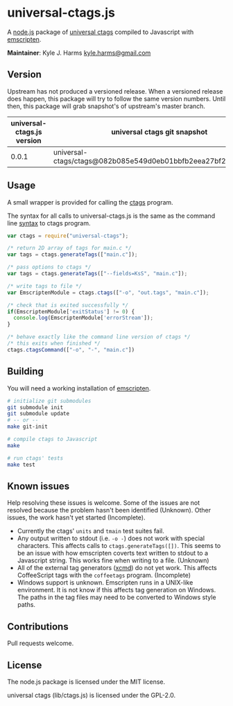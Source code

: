 universal-ctags.js
==================

A [node.js](https://nodejs.org/) package of
[universal ctags](https://github.com/universal-ctags/ctags) compiled to
Javascript with [emscripten](https://kripken.github.io/emscripten-site/).

**Maintainer**: Kyle J. Harms <kyle.harms@gmail.com>

## Version

Upstream has not produced a versioned release. When a versioned release
does happen, this package will try to follow the same version numbers. Until
then, this package will grab snapshot's of upstream's master branch.

universal-ctags.js version | universal ctags git snapshot
-------------------------- | ----------------------------
0.0.1                      | universal-ctags/ctags@082b085e549d0eb01bbfb2eea27bf265a5faf3b3

## Usage

A small wrapper is provided for calling the [ctags](https://ctags.io/)
program.

The syntax for all calls to universal-ctags.js is the same as the command line
[syntax](http://docs.ctags.io/en/latest/news.html#new-options) to ctags program.

```javascript
var ctags = require("universal-ctags");

/* return 2D array of tags for main.c */
var tags = ctags.generateTags(["main.c"]);

/* pass options to ctags */
var tags = ctags.generateTags(["--fields=KsS", "main.c"]);

/* write tags to file */
var EmscriptenModule = ctags.ctags(["-o", "out.tags", "main.c"]);

/* check that is exited successfully */
if(EmscriptenModule['exitStatus'] != 0) {
  console.log(EmscriptenModule['errorStream']);
}

/* behave exactly like the command line version of ctags */
/* this exits when finished */
ctags.ctagsCommand(["-o", "-", "main.c"])
```

## Building

You will need a working installation of
[emscripten](https://kripken.github.io/emscripten-site/).

```sh
# initialize git submodules
git submodule init
git submodule update
# -- or --
make git-init
```

```sh
# compile ctags to Javascript
make

# run ctags' tests
make test
```

## Known issues

Help resolving these issues is welcome. Some of the issues are not resolved
because the problem hasn't been identified (Unknown). Other issues, the work
hasn't yet started (Incomplete).

* Currently the ctags' `units` and `tmain` test suites fail.
 * Any output written to stdout (i.e. `-o -`) does not work with special
   characters. This affects calls to `ctags.generateTags([])`. This seems to be
   an issue with how emscripten coverts text written to stdout to a Javascript
   string. This works fine when writing to a file. (Unknown)
 * All of the external tag generators
   ([xcmd](https://github.com/universal-ctags/ctags/blob/master/docs/xcmd.rst))
   do not yet work. This affects CoffeeScript tags with the `coffeetags`
   program. (Incomplete)
* Windows support is unknown. Emscripten runs in a UNIX-like
  environment. It is not know if this affects tag generation on Windows. The
  paths in the tag files may need to be converted to Windows style paths.

## Contributions

Pull requests welcome.

## License

The node.js package is licensed under the MIT license.

universal ctags (lib/ctags.js) is licensed under the GPL-2.0.
